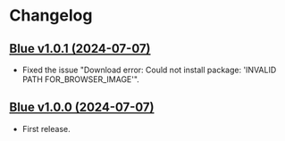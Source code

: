 # Changelog

<!--
## VERSION (DATE)

- Changes one
- Changes Two
- Changes Tree
-->

## [Blue v1.0.1 (2024-07-07)](/../../releases/tag/blue_v1.0.1)

- Fixed the issue "Download error: Could not install package: 'INVALID PATH FOR_BROWSER_IMAGE'".

## [Blue v1.0.0 (2024-07-07)](/../../releases/tag/blue_v1.0.0)

- First release.
